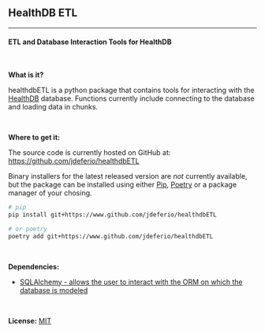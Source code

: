 ## __HealthDB ETL__ ##
---

#### ETL and Database Interaction Tools for HealthDB
<br />

__What is it?__ 

healthdbETL is a python package that contains tools for interacting with the [HealthDB](https://github.com/jdeferio/healthdbModels/) database. Functions currently include connecting to the database and loading data in chunks.

<br />

__Where to get it:__


The source code is currently hosted on GitHub at:
https://github.com/jdeferio/healthdbETL

Binary installers for the latest released version are _not_ currently available, but the package can be installed using either [Pip](https://pip.pypa.io/en/stable/), [Poetry](https://python-poetry.org) or a package manager of your chosing. 

```sh
# pip
pip install git+https://www.github.com/jdeferio/healthdbETL
```

```sh
# or poetry
poetry add git+https://www.github.com/jdeferio/healthdbETL
```
<br />

__Dependencies:__

- [SQLAlchemy - allows the user to interact with the ORM on which the database is modeled](https://www.sqlalchemy.org)

<br />

__License:__ [MIT](LICENSE.txt)